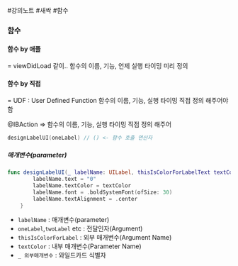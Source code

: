 #강의노트 #새싹 #함수

### 함수
#### 함수 by 애플

= viewDidLoad 같이..
함수의 이름, 기능,  언제 실행 타이밍 미리 정의
#### 함수 by 직접

= UDF : User Defined Function
함수의 이름, 기능, 실행 타이밍 직접 정의 해주어야 함 

@IBAction => 함수의 이름, 기능, 실행 타이밍 직접 정의 해주어

```swift
designLabelUI(oneLabel) // () <- 함수 호출 연산자
```

##### 매개변수(parameter)

```swift
func designLabelUI(_ labelName: UILabel, thisIsColorForLabelText textColor: UIColor) {
        labelName.text = "0"
        labelName.textColor = textColor
        labelName.font = .boldSystemFont(ofSize: 30)
        labelName.textAlignment = .center
    }
```

- `labelName` : 매개변수(parameter)
- `oneLabel`,`twoLabel` etc : 전달인자(Argument)
-  `thisIsColorForLabel` : 외부 매개변수(Argument Name)
-  `textColor` : 내부 매개변수(Parameter Name)
- `_ 외부매개변수` :  와일드카드 식별자
